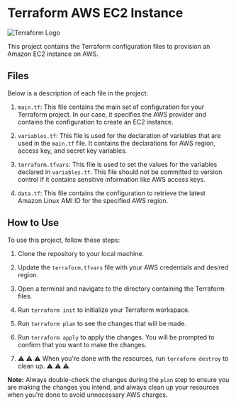 # Terraform AWS EC2 Instance

![Terraform Logo](https://upload.wikimedia.org/wikipedia/commons/thumb/0/04/Terraform_Logo.svg/1280px-Terraform_Logo.svg.png)

This project contains the Terraform configuration files to provision an Amazon EC2 instance on AWS.

## Files

Below is a description of each file in the project:

1. `main.tf`: This file contains the main set of configuration for your Terraform project. In our case, it specifies the AWS provider and contains the configuration to create an EC2 instance.

2. `variables.tf`: This file is used for the declaration of variables that are used in the `main.tf` file. It contains the declarations for AWS region, access key, and secret key variables.

3. `terraform.tfvars`: This file is used to set the values for the variables declared in `variables.tf`. This file should not be committed to version control if it contains sensitive information like AWS access keys.

4. `data.tf`: This file contains the configuration to retrieve the latest Amazon Linux AMI ID for the specified AWS region.

## How to Use

To use this project, follow these steps:

1. Clone the repository to your local machine.

2. Update the `terraform.tfvars` file with your AWS credentials and desired region.

3. Open a terminal and navigate to the directory containing the Terraform files.

4. Run `terraform init` to initialize your Terraform workspace.

5. Run `terraform plan` to see the changes that will be made.

6. Run `terraform apply` to apply the changes. You will be prompted to confirm that you want to make the changes.

7. ⚠️ ⚠️ ⚠️ When you're done with the resources, run `terraform destroy` to clean up. ⚠️ ⚠️ ⚠️

**Note:** Always double-check the changes during the `plan` step to ensure you are making the changes you intend, and always clean up your resources when you're done to avoid unnecessary AWS charges.
